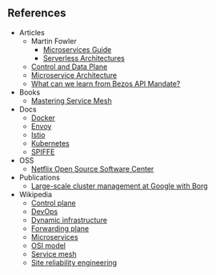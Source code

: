## References
- Articles
  - Martin Fowler
    - [Microservices Guide](https://martinfowler.com/microservices/)
    - [Serverless Architectures](https://martinfowler.com/articles/serverless.html)
  - [Control and Data Plane](https://networkdirection.net/articles/network-theory/controlanddataplane/)
  - [Microservice Architecture](https://microservices.io/)
  - [What can we learn from Bezos API Mandate?](https://mydatascope.com/blog/en/bezos-api-mandate/)
- Books
  - [Mastering Service Mesh](https://www.packtpub.com/product/mastering-service-mesh/9781789615791)
- Docs
  - [Docker](https://docs.docker.com/)
  - [Envoy](https://www.envoyproxy.io/docs/envoy/latest/)
  - [Istio](https://istio.io/latest/docs/)
  - [Kubernetes](https://kubernetes.io/docs/home/)
  - [SPIFFE](https://spiffe.io/docs/latest/spiffe-about/overview/)
- OSS
  - [Netflix Open Source Software Center](https://netflix.github.io/)
- Publications
  - [Large-scale cluster management at Google with Borg](https://dl.acm.org/doi/10.1145/2741948.2741964)
- Wikipedia
  - [Control plane](https://en.wikipedia.org/wiki/Control_plane)
  - [DevOps](https://en.wikipedia.org/wiki/DevOps)
  - [Dynamic infrastructure](https://en.wikipedia.org/wiki/Dynamic_infrastructure)
  - [Forwarding plane](https://en.wikipedia.org/wiki/Forwarding_plane)
  - [Microservices](https://en.wikipedia.org/wiki/Microservices)
  - [OSI model](https://en.wikipedia.org/wiki/OSI_model)
  - [Service mesh](https://en.wikipedia.org/wiki/Service_mesh)
  - [Site reliability engineering](https://en.wikipedia.org/wiki/Site_reliability_engineering)
